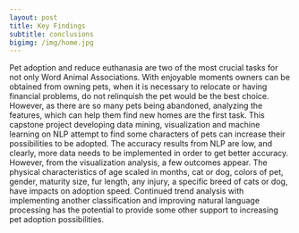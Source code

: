 ```yaml
---
layout: post
title: Key Findings
subtitle: conclusions
bigimg: /img/home.jpg
---
```


Pet adoption and reduce euthanasia are two of the most crucial tasks for not only Word Animal Associations. With enjoyable moments owners can be obtained from owning pets, when it is necessary to relocate or having financial problems, do not relinquish the pet would be the best choice. However, as there are so many pets being abandoned, analyzing the features, which can help them find new homes are the first task. This capstone project developing data mining, visualization and machine learning on NLP attempt to find some characters of pets can increase their possibilities to be adopted. The accuracy results from NLP are low, and clearly, more data needs to be implemented in order to get better accuracy. However, from the visualization analysis, a few outcomes appear. The physical characteristics of age scaled in months, cat or dog, colors of pet, gender, maturity size, fur length, any injury, a specific breed of cats or dog, have impacts on adoption speed. Continued trend analysis with implementing another classification and improving natural language processing has the potential to provide some other support to increasing pet adoption possibilities.
